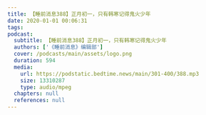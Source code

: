 ```yaml
---
title: 【睡前消息388】正月初一，只有韩寒记得鬼火少年
date: 2020-01-01 00:06:31
tags:
podcast:
  subtitle: 【睡前消息388】正月初一，只有韩寒记得鬼火少年
  authors: ['《睡前消息》编辑部']
  cover: /podcasts/main/assets/logo.png
  duration: 594
  media:
    url: https://podstatic.bedtime.news/main/301-400/388.mp3
    size: 13310287
    type: audio/mpeg
  chapters: null
  references: null
---
```


